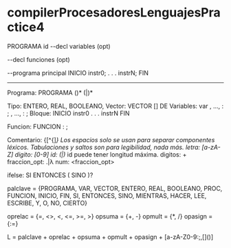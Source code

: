 # compilerProcesadoresLenguajesPractice4

PROGRAMA id
--decl variables (opt)

--decl funciones (opt)

--programa principal
INICIO
instr0;
.
.
.
instrN;
FIN

---------------------------------------------------
Programa:
PROGRAMA <id> (<Variables>)* (<Funcion>|<Proc>)* <Bloque>

Tipo: ENTERO, REAL, BOOLEANO, <Vector>
Vector: VECTOR [<ENTERO>] DE <Tipo>
Variables:
	var
	<id>, ..., <id>: <Tipo>;
	<id>, ..., <id>: <Tipo>;
Bloque:
INICIO
	instr0
	.
	.
	.
	instrN
FIN

Funcion:
	FUNCION <id>: <Tipo>; <Bloque>
	

Comentario: {[^{]*}
Los espacios solo se usan para separar componentes léxicos. Tabulaciones y saltos son para legibilidad, nada más.
letra: [a-zA-Z]
digito: [0-9]
id: <letra>(<letra>|<digito>)*
id puede tener longitud máxima.
digitos: <digito>+
fraccion_opt: .<digitos>|λ
num: <digitos><fraccion_opt>

ifelse: SI <Condicion> ENTONCES <Bloque>( SINO <Bloque>)?

palclave = {PROGRAMA, VAR, VECTOR, ENTERO, REAL, BOOLEANO, PROC, FUNCION, INICIO, FIN, SI, ENTONCES, SINO, MIENTRAS, HACER, LEE, ESCRIBE, Y, O, NO, CIERTO}

oprelac = {=, <>, <, <=, >=, >}
opsuma = {+, -}
opmult = {*, /}
opasign = {:=}

L = palclave + oprelac + opsuma + opmult + opasign 
	+ [a-zA-Z0-9:;,\[\]\(\)]
